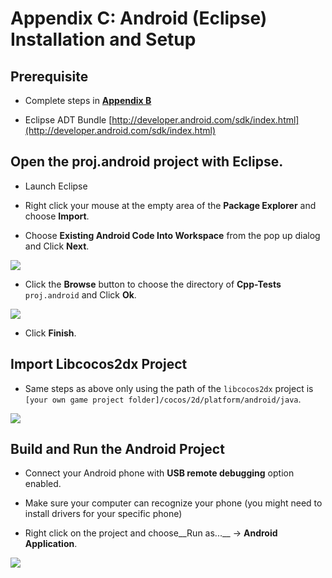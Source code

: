 # Appendix C: Android (Eclipse) Installation and Setup

## Prerequisite
* Complete steps in **[Appendix B](../B/index.html)**

* Eclipse ADT Bundle [http://developer.android.com/sdk/index.html](http://developer.android.com/sdk/index.html)

## Open the proj.android project with Eclipse.

* Launch Eclipse

* Right click your mouse at the empty area of the __Package Explorer__ and choose
__Import__.

* Choose __Existing Android Code Into Workspace__ from the pop up dialog and Click
__Next__.

![](C-img/image2.png)

* Click the __Browse__ button to choose the directory of __Cpp-Tests__ `proj.android`
and Click __Ok__.

![](C-img/image3.png)

* Click __Finish__.

## Import Libcocos2dx Project
* Same steps as above only using the path of the `libcocos2dx` project is
`[your own game project folder]/cocos/2d/platform/android/java`.

![](C-img/image5.png)

## Build and Run the Android Project
* Connect your Android phone with __USB remote debugging__ option enabled.

* Make sure your computer can recognize your phone (you might need to install
drivers for your specific phone)

* Right click on the project and choose__Run as...__ -> __Android Application__.

![](C-img/image6.png)
